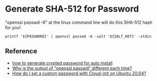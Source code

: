 # Generate SHA-512 for Password

"openssl passwd -6" at the linux command line will do this SHA-512 hash for you!

```shell
printf '${PASSWORD}' | openssl passwd -6 -salt '${SALT_KEY}' -stdin

```

## Reference

- [how to generate crypted password for auto install](https://askubuntu.com/questions/1261451/how-to-generate-crypted-password-for-auto-install)
- [Why is the output of "openssl passwd" different each time?](https://unix.stackexchange.com/questions/510990/why-is-the-output-of-openssl-passwd-different-each-time)
- [How do I set a custom password with Cloud-init on Ubuntu 20.04?](https://stackoverflow.com/questions/61591885/how-do-i-set-a-custom-password-with-cloud-init-on-ubuntu-20-04)
